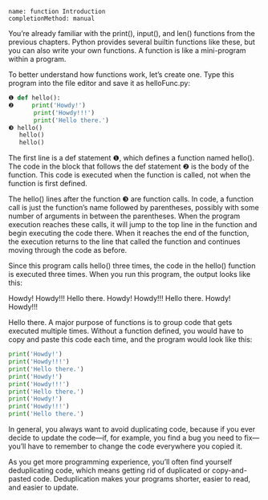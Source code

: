 ```ngMeta
name: function Introduction
completionMethod: manual
```
You’re already familiar with the print(), input(), and len() functions from the previous chapters. Python provides several builtin functions like these, but you can also write your own functions. A function is like a mini-program within a program.

To better understand how functions work, let’s create one. Type this program into the file editor and save it as helloFunc.py:

```python
❶ def hello():
❷     print('Howdy!')
       print('Howdy!!!')
       print('Hello there.')
❸ hello()
   hello()
   hello()
```
The first line is a def statement ❶, which defines a function named hello(). The code in the block that follows the def statement ❷ is the body of the function. This code is executed when the function is called, not when the function is first defined.

The hello() lines after the function ❸ are function calls. In code, a function call is just the function’s name followed by parentheses, possibly with some number of arguments in between the parentheses. When the program execution reaches these calls, it will jump to the top line in the function and begin executing the code there. When it reaches the end of the function, the execution returns to the line that called the function and continues moving through the code as before.

Since this program calls hello() three times, the code in the hello() function is executed three times. When you run this program, the output looks like this:


Howdy!
Howdy!!!
Hello there.
Howdy!
Howdy!!!
Hello there.
Howdy!
Howdy!!!

Hello there.
A major purpose of functions is to group code that gets executed multiple times. Without a function defined, you would have to copy and paste this code each time, and the program would look like this:

```python
print('Howdy!')
print('Howdy!!!')
print('Hello there.')
print('Howdy!')
print('Howdy!!!')
print('Hello there.')
print('Howdy!')
print('Howdy!!!')
print('Hello there.')
```
In general, you always want to avoid duplicating code, because if you ever decide to update the code—if, for example, you find a bug you need to fix—you’ll have to remember to change the code everywhere you copied it.

As you get more programming experience, you’ll often find yourself deduplicating code, which means getting rid of duplicated or copy-and-pasted code. Deduplication makes your programs shorter, easier to read, and easier to update.






